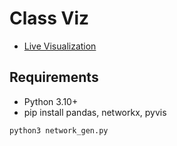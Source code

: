 # Class Viz

- [Live Visualization](https://echen333.github.io/class_viz/course_prerequisites.html)

## Requirements

- Python 3.10+
- pip install pandas, networkx, pyvis

```bash
python3 network_gen.py
```